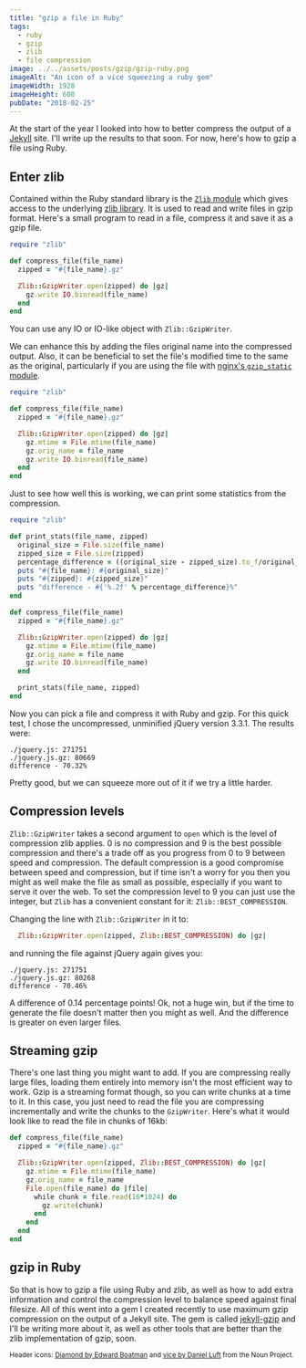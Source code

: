 ```yaml
---
title: "gzip a file in Ruby"
tags:
  - ruby
  - gzip
  - zlib
  - file compression
image: ../../assets/posts/gzip/gzip-ruby.png
imageAlt: "An icon of a vice squeezing a ruby gem"
imageWidth: 1920
imageHeight: 600
pubDate: "2018-02-25"
---
```


At the start of the year I looked into how to better compress the output of a [Jekyll](https://jekyllrb.com/) site. I'll write up the results to that soon. For now, here's how to gzip a file using Ruby.

## Enter zlib

Contained within the Ruby standard library is the [`Zlib` module](http://ruby-doc.org/stdlib-2.5.0/libdoc/zlib/rdoc/Zlib.html) which gives access to the underlying [zlib library](https://zlib.net/). It is used to read and write files in gzip format. Here's a small program to read in a file, compress it and save it as a gzip file.

```ruby
require "zlib"

def compress_file(file_name)
  zipped = "#{file_name}.gz"

  Zlib::GzipWriter.open(zipped) do |gz|
    gz.write IO.binread(file_name)
  end
end
```

You can use any IO or IO-like object with `Zlib::GzipWriter`.

We can enhance this by adding the files original name into the compressed output. Also, it can be beneficial to set the file's modified time to the same as the original, particularly if you are using the file with [nginx's `gzip_static` module](http://nginx.org/en/docs/http/ngx_http_gzip_static_module.html).

```ruby
require "zlib"

def compress_file(file_name)
  zipped = "#{file_name}.gz"

  Zlib::GzipWriter.open(zipped) do |gz|
    gz.mtime = File.mtime(file_name)
    gz.orig_name = file_name
    gz.write IO.binread(file_name)
  end
end
```

Just to see how well this is working, we can print some statistics from the compression.

```ruby
require "zlib"

def print_stats(file_name, zipped)
  original_size = File.size(file_name)
  zipped_size = File.size(zipped)
  percentage_difference = ((original_size - zipped_size).to_f/original_size)*100
  puts "#{file_name}: #{original_size}"
  puts "#{zipped}: #{zipped_size}"
  puts "difference - #{'%.2f' % percentage_difference}%"
end

def compress_file(file_name)
  zipped = "#{file_name}.gz"

  Zlib::GzipWriter.open(zipped) do |gz|
    gz.mtime = File.mtime(file_name)
    gz.orig_name = file_name
    gz.write IO.binread(file_name)
  end

  print_stats(file_name, zipped)
end
```

Now you can pick a file and compress it with Ruby and gzip. For this quick test, I chose the uncompressed, unminified jQuery version 3.3.1. The results were:

```
./jquery.js: 271751
./jquery.js.gz: 80669
difference - 70.32%
```

Pretty good, but we can squeeze more out of it if we try a little harder.

## Compression levels

`Zlib::GzipWriter` takes a second argument to `open` which is the level of compression zlib applies. 0 is no compression and 9 is the best possible compression and there's a trade off as you progress from 0 to 9 between speed and compression. The default compression is a good compromise between speed and compression, but if time isn't a worry for you then you might as well make the file as small as possible, especially if you want to serve it over the web. To set the compression level to 9 you can just use the integer, but `Zlib` has a convenient constant for it: `Zlib::BEST_COMPRESSION`.

Changing the line with `Zlib::GzipWriter` in it to:

```ruby
  Zlib::GzipWriter.open(zipped, Zlib::BEST_COMPRESSION) do |gz|
```

and running the file against jQuery again gives you:

```
./jquery.js: 271751
./jquery.js.gz: 80268
difference - 70.46%
```

A difference of 0.14 percentage points! Ok, not a huge win, but if the time to generate the file doesn't matter then you might as well. And the difference is greater on even larger files.

## Streaming gzip

There's one last thing you might want to add. If you are compressing really large files, loading them entirely into memory isn't the most efficient way to work. Gzip is a streaming format though, so you can write chunks at a time to it. In this case, you just need to read the file you are compressing incrementally and write the chunks to the `GzipWriter`. Here's what it would look like to read the file in chunks of 16kb:

```ruby
def compress_file(file_name)
  zipped = "#{file_name}.gz"

  Zlib::GzipWriter.open(zipped, Zlib::BEST_COMPRESSION) do |gz|
    gz.mtime = File.mtime(file_name)
    gz.orig_name = file_name
    File.open(file_name) do |file|
      while chunk = file.read(16*1024) do
        gz.write(chunk)
      end
    end
  end
end
```

## gzip in Ruby

So that is how to gzip a file using Ruby and zlib, as well as how to add extra information and control the compression level to balance speed against final filesize. All of this went into a gem I created recently to use maximum gzip compression on the output of a Jekyll site. The gem is called [jekyll-gzip](https://github.com/philnash/jekyll-gzip) and I'll be writing more about it, as well as other tools that are better than the zlib implementation of gzip, soon.



<footer>
  <small>Header icons: <a href="https://thenounproject.com/term/diamond/315/">Diamond by Edward Boatman</a> and <a href="https://thenounproject.com/search/?q=vice&i=1554537">vice by Daniel Luft</a> from the Noun Project.</small>
</footer>
